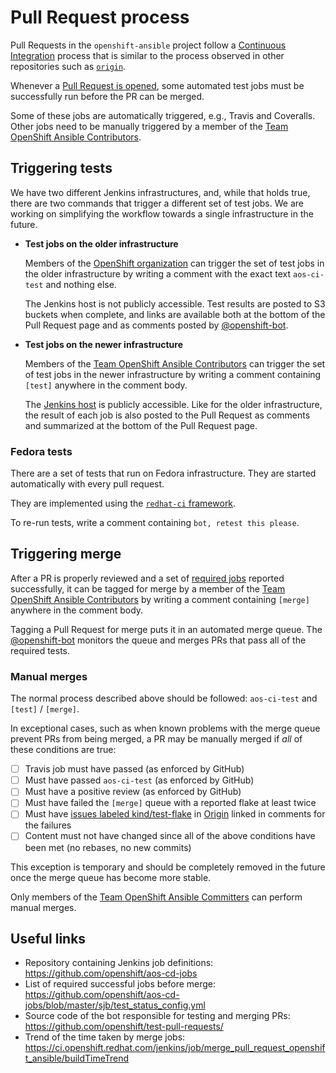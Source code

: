# Pull Request process

Pull Requests in the `openshift-ansible` project follow a
[Continuous](https://en.wikipedia.org/wiki/Continuous_integration)
[Integration](https://martinfowler.com/articles/continuousIntegration.html)
process that is similar to the process observed in other repositories such as
[`origin`](https://github.com/openshift/origin).

Whenever a
[Pull Request is opened](../CONTRIBUTING.md#submitting-contributions), some
automated test jobs must be successfully run before the PR can be merged.

Some of these jobs are automatically triggered, e.g., Travis and Coveralls.
Other jobs need to be manually triggered by a member of the
[Team OpenShift Ansible Contributors](https://github.com/orgs/openshift/teams/team-openshift-ansible-contributors).

## Triggering tests

We have two different Jenkins infrastructures, and, while that holds true, there
are two commands that trigger a different set of test jobs. We are working on
simplifying the workflow towards a single infrastructure in the future.

- **Test jobs on the older infrastructure**

  Members of the [OpenShift organization](https://github.com/orgs/openshift/people)
  can trigger the set of test jobs in the older infrastructure by writing a
  comment with the exact text `aos-ci-test` and nothing else.

  The Jenkins host is not publicly accessible. Test results are posted to S3
  buckets when complete, and links are available both at the bottom of the Pull
  Request page and as comments posted by
  [@openshift-bot](https://github.com/openshift-bot).

- **Test jobs on the newer infrastructure**

  Members of the
  [Team OpenShift Ansible Contributors](https://github.com/orgs/openshift/teams/team-openshift-ansible-contributors)
  can trigger the set of test jobs in the newer infrastructure by writing a
  comment containing `[test]` anywhere in the comment body.

  The [Jenkins host](https://ci.openshift.redhat.com/jenkins/job/test_pull_request_openshift_ansible/)
  is publicly accessible. Like for the older infrastructure, the result of each
  job is also posted to the Pull Request as comments and summarized at the
  bottom of the Pull Request page.

### Fedora tests

There are a set of tests that run on Fedora infrastructure. They are started
automatically with every pull request.

They are implemented using the [`redhat-ci` framework](https://github.com/jlebon/redhat-ci).

To re-run tests, write a comment containing `bot, retest this please`.

## Triggering merge

After a PR is properly reviewed and a set of
[required jobs](https://github.com/openshift/aos-cd-jobs/blob/master/sjb/test_status_config.yml)
reported successfully, it can be tagged for merge by a member of the
[Team OpenShift Ansible Contributors](https://github.com/orgs/openshift/teams/team-openshift-ansible-contributors)
by writing a comment containing `[merge]` anywhere in the comment body.

Tagging a Pull Request for merge puts it in an automated merge queue. The
[@openshift-bot](https://github.com/openshift-bot) monitors the queue and merges
PRs that pass all of the required tests.

### Manual merges

The normal process described above should be followed: `aos-ci-test` and
`[test]` / `[merge]`.

In exceptional cases, such as when known problems with the merge queue prevent
PRs from being merged, a PR may be manually merged if _all_ of these conditions
are true:

- [ ] Travis job must have passed (as enforced by GitHub)
- [ ] Must have passed `aos-ci-test` (as enforced by GitHub)
- [ ] Must have a positive review (as enforced by GitHub)
- [ ] Must have failed the `[merge]` queue with a reported flake at least twice
- [ ] Must have [issues labeled kind/test-flake](https://github.com/openshift/origin/issues?q=is%3Aopen+is%3Aissue+label%3Akind%2Ftest-flake) in [Origin](https://github.com/openshift/origin) linked in comments for the failures
- [ ] Content must not have changed since all of the above conditions have been met (no rebases, no new commits)

This exception is temporary and should be completely removed in the future once
the merge queue has become more stable.

Only members of the
[Team OpenShift Ansible Committers](https://github.com/orgs/openshift/teams/team-openshift-ansible-committers)
can perform manual merges.

## Useful links

- Repository containing Jenkins job definitions: https://github.com/openshift/aos-cd-jobs
- List of required successful jobs before merge: https://github.com/openshift/aos-cd-jobs/blob/master/sjb/test_status_config.yml
- Source code of the bot responsible for testing and merging PRs: https://github.com/openshift/test-pull-requests/
- Trend of the time taken by merge jobs: https://ci.openshift.redhat.com/jenkins/job/merge_pull_request_openshift_ansible/buildTimeTrend
